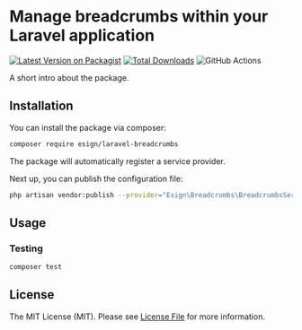 # Manage breadcrumbs within your Laravel application

[![Latest Version on Packagist](https://img.shields.io/packagist/v/esign/laravel-breadcrumbs.svg?style=flat-square)](https://packagist.org/packages/esign/laravel-breadcrumbs)
[![Total Downloads](https://img.shields.io/packagist/dt/esign/laravel-breadcrumbs.svg?style=flat-square)](https://packagist.org/packages/esign/laravel-breadcrumbs)
![GitHub Actions](https://github.com/esign/laravel-breadcrumbs/actions/workflows/main.yml/badge.svg)

A short intro about the package.

## Installation

You can install the package via composer:

```bash
composer require esign/laravel-breadcrumbs
```

The package will automatically register a service provider.

Next up, you can publish the configuration file:
```bash
php artisan vendor:publish --provider="Esign\Breadcrumbs\BreadcrumbsServiceProvider" --tag="config"
```

## Usage

### Testing

```bash
composer test
```

## License

The MIT License (MIT). Please see [License File](LICENSE.md) for more information.
